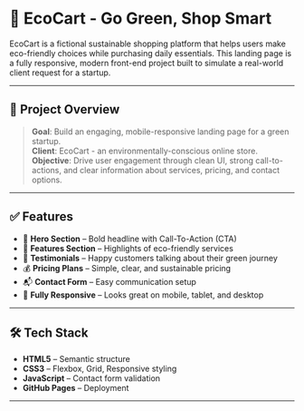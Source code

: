 # 🌿 EcoCart - Go Green, Shop Smart

EcoCart is a fictional sustainable shopping platform that helps users make eco-friendly choices while purchasing daily essentials. This landing page is a fully responsive, modern front-end project built to simulate a real-world client request for a startup.

---

## 📌 Project Overview

> **Goal**: Build an engaging, mobile-responsive landing page for a green startup.  
> **Client**: EcoCart - an environmentally-conscious online store.  
> **Objective**: Drive user engagement through clean UI, strong call-to-actions, and clear information about services, pricing, and contact options.

---

## ✅ Features

- 🌟 **Hero Section** – Bold headline with Call-To-Action (CTA)
- 🛒 **Features Section** – Highlights of eco-friendly services
- 💬 **Testimonials** – Happy customers talking about their green journey
- 💰 **Pricing Plans** – Simple, clear, and sustainable pricing
- 📬 **Contact Form** – Easy communication setup
- 📱 **Fully Responsive** – Looks great on mobile, tablet, and desktop

---

## 🛠️ Tech Stack

- **HTML5** – Semantic structure  
- **CSS3** – Flexbox, Grid, Responsive styling  
- **JavaScript** – Contact form validation  
- **GitHub Pages** – Deployment

---

